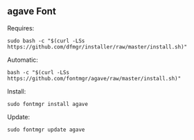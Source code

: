 ## agave Font  
  
Requires:  

```shell
sudo bash -c "$(curl -LSs https://github.com/dfmgr/installer/raw/master/install.sh)"
```

Automatic:

```shell
bash -c "$(curl -LSs https://github.com/fontmgr/agave/raw/master/install.sh)"
```

Install:

```shell
sudo fontmgr install agave
```

Update:

```shell
sudo fontmgr update agave
```
